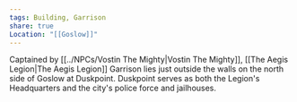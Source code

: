 ```yaml
---
tags: Building, Garrison
share: true
Location: "[[Goslow]]"
---
```


Captained by [[../NPCs/Vostin The Mighty|Vostin The Mighty]], [[The Aegis Legion|The Aegis Legion]] Garrison lies just outside the walls on the north side of Goslow at Duskpoint. Duskpoint serves as both the Legion's Headquarters and the city's police force and jailhouses.
